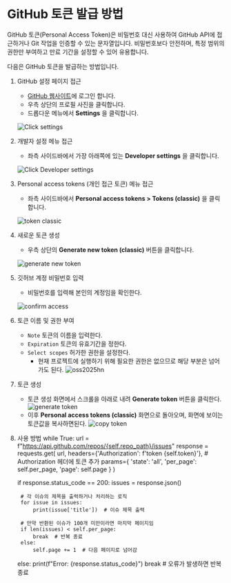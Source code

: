 # GitHub 토큰 발급 방법

GitHub 토큰(Personal Access Token)은 비밀번호 대신 사용하여 GitHub API에 접근하거나 Git 작업을 인증할 수 있는 문자열입니다. 비밀번호보다 안전하며, 특정 범위의 권한만 부여하고 만료 기간을 설정할 수 있어 유용합니다.

다음은 GitHub 토큰을 발급하는 방법입니다.

1. GitHub 설정 페이지 접근
    - [GitHub 웹사이트](https://github.com/)에 로그인 합니다.
    - 우측 상단의 프로필 사진을 클릭합니다.
    - 드롭다운 메뉴에서 **Settings** 을 클릭합니다.

    ![Click settings](images/settings.png)

2. 개발자 설정 메뉴 접근
    - 좌측 사이드바에서 가장 아래쪽에 있는 **Developer settings** 을 클릭합니다.
        
    ![Click Developer settings](images/developer-settings.png)

3. Personal access tokens (개인 접근 토큰) 메뉴 접근
    - 좌측 사이드바에서 **Personal access tokens > Tokens (classic)** 을 클릭합니다.
    
    ![token classic](images/token-classic.png)

4. 새로운 토큰 생성
    - 우측 상단의 **Generate new token (classic)** 버튼을 클릭합니다.
    
    ![generate new token](images/generate-new-token.png)

5. 깃허브 계정 비밀번호 입력
    - 비밀번호를 입력해 본인의 계정임을 확인한다.

    ![confirm access](images/confirm-access.png)

6. 토큰 이름 및 권한 부여
    - `Note` 토큰의 이름을 입력한다.
    - `Expiration` 토큰의 유효기간을 정한다.
    - `Select scopes` 허가한 권한을 설정한다.
        - 현재 프로젝트에 실행하기 위해 필요한 권한은 없으므로 해당 부분은 넘어가도 된다.
    ![oss2025hn](images/oss2025hnu.png) 

7. 토큰 생성
    - 토큰 생성 화면에서 스크롤을 아래로 내려 **Generate token** 버튼을 클릭한다.
    ![generate token](images/generate-token.png)
    - 이후 **Personal access tokens (classic)** 화면으로 돌아오며, 화면에 보이는 토큰값을 복사하면된다.
    ![copy token](images/copy-token.png)

8. 사용 방법
while True:
    url = f"https://api.github.com/repos/{self.repo_path}/issues"
    response = requests.get(
        url,
        headers={'Authorization': f'token {self.token}'},  # Authorization 헤더에 토큰 추가
        params={
            'state': 'all',
            'per_page': self.per_page,
            'page': self.page
        }
    )

    if response.status_code == 200:
        issues = response.json()

        # 각 이슈의 제목을 출력하거나 처리하는 로직
        for issue in issues:
            print(issue['title'])  # 이슈 제목 출력

        # 만약 반환된 이슈가 100개 미만이라면 마지막 페이지임
        if len(issues) < self.per_page:
            break  # 반복 종료
        else:
            self.page += 1  # 다음 페이지로 넘어감
    else:
        print(f"Error: {response.status_code}")
        break  # 오류가 발생하면 반복 종료

